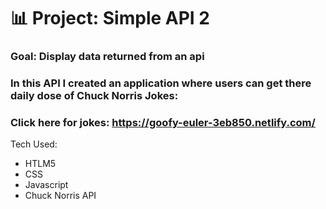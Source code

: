 # 📊 Project: Simple API 2

### Goal: Display data returned from an api

### In this API I created an application where users can get there daily dose of Chuck Norris Jokes:

### Click here for jokes: https://goofy-euler-3eb850.netlify.com/



Tech Used:
- HTLM5
- CSS
- Javascript
- Chuck Norris API

